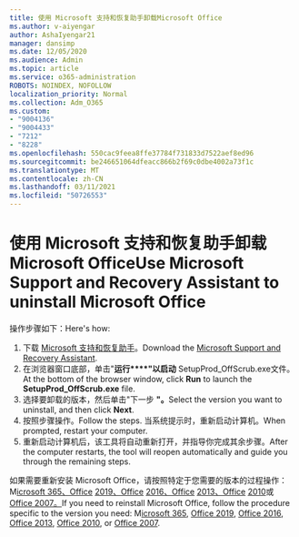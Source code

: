 ```yaml
---
title: 使用 Microsoft 支持和恢复助手卸载Microsoft Office
ms.author: v-aiyengar
author: AshaIyengar21
manager: dansimp
ms.date: 12/05/2020
ms.audience: Admin
ms.topic: article
ms.service: o365-administration
ROBOTS: NOINDEX, NOFOLLOW
localization_priority: Normal
ms.collection: Adm_O365
ms.custom:
- "9004136"
- "9004433"
- "7212"
- "8228"
ms.openlocfilehash: 550cac9feea8ffe37784f731833d7522aef8ed96
ms.sourcegitcommit: be246651064dfeacc866b2f69c0dbe4002a73f1c
ms.translationtype: MT
ms.contentlocale: zh-CN
ms.lasthandoff: 03/11/2021
ms.locfileid: "50726553"
---
```

# <a name="use-microsoft-support-and-recovery-assistant-to-uninstall-microsoft-office"></a><span data-ttu-id="ba08f-102">使用 Microsoft 支持和恢复助手卸载Microsoft Office</span><span class="sxs-lookup"><span data-stu-id="ba08f-102">Use Microsoft Support and Recovery Assistant to uninstall Microsoft Office</span></span>

<span data-ttu-id="ba08f-103">操作步骤如下：</span><span class="sxs-lookup"><span data-stu-id="ba08f-103">Here's how:</span></span>

1. <span data-ttu-id="ba08f-104">下载 [Microsoft 支持和恢复助手](https://go.microsoft.com/fwlink/?linkid=2139122)。</span><span class="sxs-lookup"><span data-stu-id="ba08f-104">Download the [Microsoft Support and Recovery Assistant](https://go.microsoft.com/fwlink/?linkid=2139122).</span></span>
1. <span data-ttu-id="ba08f-105">在浏览器窗口底部，单击"**运行\*\*\*\*"以启动** SetupProd_OffScrub.exe文件。</span><span class="sxs-lookup"><span data-stu-id="ba08f-105">At the bottom of the browser window, click **Run** to launch the **SetupProd_OffScrub.exe** file.</span></span>
1. <span data-ttu-id="ba08f-106">选择要卸载的版本，然后单击"下一步 **"。**</span><span class="sxs-lookup"><span data-stu-id="ba08f-106">Select the version you want to uninstall, and then click **Next**.</span></span>
1. <span data-ttu-id="ba08f-107">按照步骤操作。</span><span class="sxs-lookup"><span data-stu-id="ba08f-107">Follow the steps.</span></span> <span data-ttu-id="ba08f-108">当系统提示时，重新启动计算机。</span><span class="sxs-lookup"><span data-stu-id="ba08f-108">When prompted, restart your computer.</span></span>
1. <span data-ttu-id="ba08f-109">重新启动计算机后，该工具将自动重新打开，并指导你完成其余步骤。</span><span class="sxs-lookup"><span data-stu-id="ba08f-109">After the computer restarts, the tool will reopen automatically and guide you through the remaining steps.</span></span>

<span data-ttu-id="ba08f-110">如果需要重新安装 Microsoft Office，请按照特定于您需要的版本的过程操作：M[icrosoft 365、Office](https://go.microsoft.com/fwlink/?linkid=2138843) [2019、Office](https://go.microsoft.com/fwlink/?linkid=2138843) [2016、Office](https://go.microsoft.com/fwlink/?linkid=2138919) [2013、Office](https://go.microsoft.com/fwlink/?linkid=2138919) [2010](https://go.microsoft.com/fwlink/?linkid=2139237)或[Office 2007。](https://go.microsoft.com/fwlink/?linkid=2138644)</span><span class="sxs-lookup"><span data-stu-id="ba08f-110">If you need to reinstall Microsoft Office, follow the procedure specific to the version you need: M[icrosoft 365](https://go.microsoft.com/fwlink/?linkid=2138843), [Office 2019](https://go.microsoft.com/fwlink/?linkid=2138843), [Office 2016](https://go.microsoft.com/fwlink/?linkid=2138919), [Office 2013](https://go.microsoft.com/fwlink/?linkid=2138919), [Office 2010](https://go.microsoft.com/fwlink/?linkid=2139237), or [Office 2007](https://go.microsoft.com/fwlink/?linkid=2138644).</span></span>